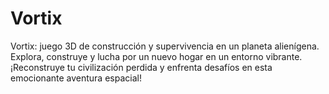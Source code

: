 # Vortix
Vortix: juego 3D de construcción y supervivencia en un planeta alienígena. Explora, construye y lucha por un nuevo hogar en un entorno vibrante. ¡Reconstruye tu civilización perdida y enfrenta desafíos en esta emocionante aventura espacial!
